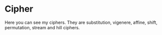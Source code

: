 # Cipher
Here you can see my ciphers. They are substitution, vigenere, affine, shift, permutation, stream and hill ciphers.
